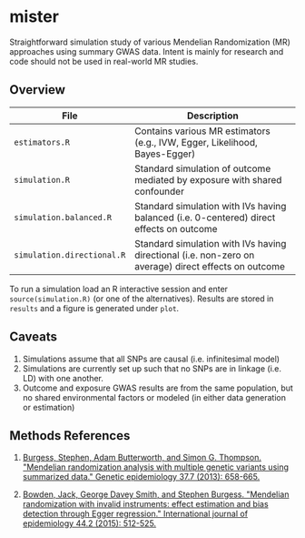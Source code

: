 # mister
Straightforward simulation study of various Mendelian Randomization (MR) approaches using summary GWAS data. Intent is mainly for research and code should not be used in real-world MR studies.

Overview
---------

| File | Description |
|--------|-------------|
| `estimators.R` | Contains various MR estimators (e.g., IVW, Egger, Likelihood, Bayes-Egger) |
| `simulation.R` | Standard simulation of outcome mediated by exposure with shared confounder |
| `simulation.balanced.R` | Standard simulation with IVs having balanced (i.e. 0-centered) direct effects on outcome | 
| `simulation.directional.R` | Standard simulation with IVs having directional (i.e. non-zero on average) direct effects on outcome |

To run a simulation load an R interactive session and enter `source(simulation.R)` (or one of the alternatives). Results are stored in `results` and a figure is generated under `plot`.

Caveats
-------
1. Simulations assume that all SNPs are causal (i.e. infinitesimal model)
2. Simulations are currently set up such that no SNPs are in linkage (i.e. LD) with one another.
3. Outcome and exposure GWAS results are from the same population, but no shared environmental factors or modeled (in either data generation or estimation)

Methods References
------------------
1. [Burgess, Stephen, Adam Butterworth, and Simon G. Thompson. "Mendelian randomization analysis with multiple genetic variants using summarized data." Genetic epidemiology 37.7 (2013): 658-665.](https://doi.org/10.1002/gepi.21758)

2. [Bowden, Jack, George Davey Smith, and Stephen Burgess. "Mendelian randomization with invalid instruments: effect estimation and bias detection through Egger regression." International journal of epidemiology 44.2 (2015): 512-525.](https://doi.org/10.1093/ije/dyv080)
